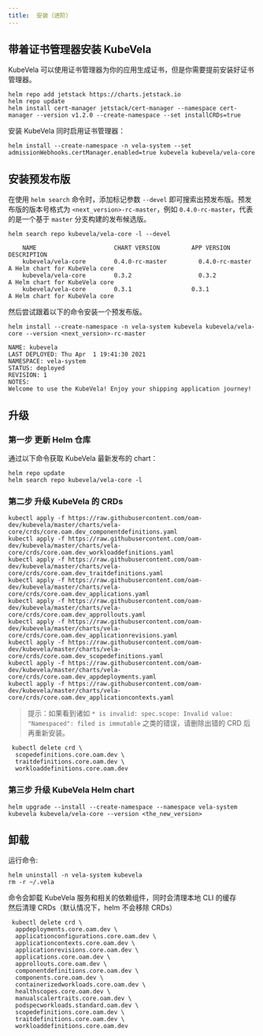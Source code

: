 ```yaml
---
title:  安装（进阶）
---
```


## 带着证书管理器安装 KubeVela

KubeVela 可以使用证书管理器为你的应用生成证书，但是你需要提前安装好证书管理器。

```shell script
helm repo add jetstack https://charts.jetstack.io
helm repo update
helm install cert-manager jetstack/cert-manager --namespace cert-manager --version v1.2.0 --create-namespace --set installCRDs=true
```

安装 KubeVela 同时启用证书管理器：

```shell script
helm install --create-namespace -n vela-system --set admissionWebhooks.certManager.enabled=true kubevela kubevela/vela-core
```

## 安装预发布版

在使用 `helm search` 命令时，添加标记参数 `--devel` 即可搜索出预发布版。预发布版的版本号格式为 `<next_version>-rc-master`，例如 `0.4.0-rc-master`，代表的是一个基于 `master` 分支构建的发布候选版。

```shell script
helm search repo kubevela/vela-core -l --devel
```
```console
    NAME                      CHART VERSION         APP VERSION           DESCRIPTION
    kubevela/vela-core        0.4.0-rc-master         0.4.0-rc-master         A Helm chart for KubeVela core
    kubevela/vela-core        0.3.2                   0.3.2                   A Helm chart for KubeVela core
    kubevela/vela-core        0.3.1                 0.3.1                 A Helm chart for KubeVela core
```

然后尝试跟着以下的命令安装一个预发布版。

```shell script
helm install --create-namespace -n vela-system kubevela kubevela/vela-core --version <next_version>-rc-master
```
```console
NAME: kubevela
LAST DEPLOYED: Thu Apr  1 19:41:30 2021
NAMESPACE: vela-system
STATUS: deployed
REVISION: 1
NOTES:
Welcome to use the KubeVela! Enjoy your shipping application journey!
```

## 升级

### 第一步 更新 Helm 仓库

通过以下命令获取 KubeVela 最新发布的 chart：

```shell
helm repo update
helm search repo kubevela/vela-core -l
```

### 第二步 升级 KubeVela 的 CRDs

```shell
kubectl apply -f https://raw.githubusercontent.com/oam-dev/kubevela/master/charts/vela-core/crds/core.oam.dev_componentdefinitions.yaml
kubectl apply -f https://raw.githubusercontent.com/oam-dev/kubevela/master/charts/vela-core/crds/core.oam.dev_workloaddefinitions.yaml
kubectl apply -f https://raw.githubusercontent.com/oam-dev/kubevela/master/charts/vela-core/crds/core.oam.dev_traitdefinitions.yaml
kubectl apply -f https://raw.githubusercontent.com/oam-dev/kubevela/master/charts/vela-core/crds/core.oam.dev_applications.yaml
kubectl apply -f https://raw.githubusercontent.com/oam-dev/kubevela/master/charts/vela-core/crds/core.oam.dev_approllouts.yaml
kubectl apply -f https://raw.githubusercontent.com/oam-dev/kubevela/master/charts/vela-core/crds/core.oam.dev_applicationrevisions.yaml
kubectl apply -f https://raw.githubusercontent.com/oam-dev/kubevela/master/charts/vela-core/crds/core.oam.dev_scopedefinitions.yaml
kubectl apply -f https://raw.githubusercontent.com/oam-dev/kubevela/master/charts/vela-core/crds/core.oam.dev_appdeployments.yaml
kubectl apply -f https://raw.githubusercontent.com/oam-dev/kubevela/master/charts/vela-core/crds/core.oam.dev_applicationcontexts.yaml
```

> 提示：如果看到诸如 `* is invalid: spec.scope: Invalid value: "Namespaced": filed is immutable` 之类的错误，请删除出错的 CRD 后再重新安装。

```shell
 kubectl delete crd \
  scopedefinitions.core.oam.dev \
  traitdefinitions.core.oam.dev \
  workloaddefinitions.core.oam.dev
```

### 第三步 升级 KubeVela Helm chart

```shell
helm upgrade --install --create-namespace --namespace vela-system  kubevela kubevela/vela-core --version <the_new_version>
```

## 卸载

运行命令:

```shell script
helm uninstall -n vela-system kubevela
rm -r ~/.vela
```

命令会卸载 KubeVela 服务和相关的依赖组件，同时会清理本地 CLI 的缓存  
然后清理 CRDs（默认情况下，helm 不会移除 CRDs）

```shell script
 kubectl delete crd \
  appdeployments.core.oam.dev \
  applicationconfigurations.core.oam.dev \
  applicationcontexts.core.oam.dev \
  applicationrevisions.core.oam.dev \
  applications.core.oam.dev \
  approllouts.core.oam.dev \
  componentdefinitions.core.oam.dev \
  components.core.oam.dev \
  containerizedworkloads.core.oam.dev \
  healthscopes.core.oam.dev \
  manualscalertraits.core.oam.dev \
  podspecworkloads.standard.oam.dev \
  scopedefinitions.core.oam.dev \
  traitdefinitions.core.oam.dev \
  workloaddefinitions.core.oam.dev
```